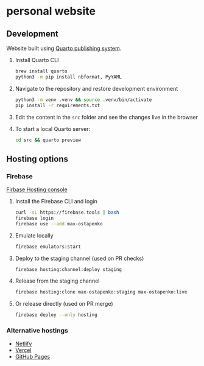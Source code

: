 # personal website

## Development

Website built using [Quarto publishing system](https://quarto.org/).

1. Install Quarto CLI

    ```sh
    brew install quarto
    python3 -m pip install nbformat, PyYAML
    ```

2. Navigate to the repository and restore development environment

    ```sh
    python3 -m venv .venv && source .venv/bin/activate
    pip install -r requirements.txt
    ```

3. Edit the content in the `src` folder and see the changes live in the browser
4. To start a local Quarto server:

    ```sh
    cd src && quarto preview
    ```

## Hosting options

### Firebase

[Firbase Hosting console](https://console.firebase.google.com/u/0/project/max-ostapenko/hosting/sites)

1. Install the Firebase CLI and login

    ```sh
    curl -sL https://firebase.tools | bash
    firebase login
    firebase use --add max-ostapenko
    ```

2. Emulate locally

    ```sh
    firebase emulators:start
    ```

3. Deploy to the staging channel (used on PR checks)

    ```sh
    firebase hosting:channel:deploy staging
    ```

4. Release from the staging channel

    ```sh
    firebase hosting:clone max-ostapenko:staging max-ostapenko:live
    ```

5. Or release directly (used on PR merge)

    ```sh
    firebase deploy --only hosting
    ```

### Alternative hostings

- [Netlify](https://app.netlify.com/sites/max-ostapenko/)
- [Vercel](https://vercel.com/max-ostapenko/website-source/)
- [GitHub Pages](https://github.com/max-ostapenko/website-source/settings/pages)
